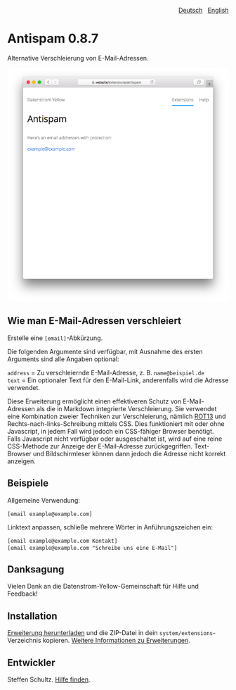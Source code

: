 <p align="right"><a href="README-de.md">Deutsch</a> &nbsp; <a href="README.md">English</a></p>

# Antispam 0.8.7

Alternative Verschleierung von E-Mail-Adressen. 

<p align="center"><img src="antispam-screenshot.png?raw=true" alt="Bildschirmfoto"></p>

## Wie man E-Mail-Adressen verschleiert

Erstelle eine `[email]`-Abkürzung.

Die folgenden Argumente sind verfügbar, mit Ausnahme des ersten Arguments sind alle Angaben optional:

`address` = Zu verschleiernde E-Mail-Adresse, z. B. `name@beispiel.de`  
`text` = Ein optionaler Text für den E-Mail-Link, anderenfalls wird die Adresse verwendet. 

Diese Erweiterung ermöglicht einen effektiveren Schutz von E-Mail-Adressen als die in Markdown integrierte Verschleierung. Sie verwendet eine Kombination zweier Techniken zur Verschleierung, nämlich  [ROT13](http://de.wikipedia.org/wiki/ROT13) und Rechts-nach-links-Schreibung mittels CSS. Dies funktioniert mit oder ohne Javascript, in jedem Fall wird jedoch ein CSS-fähiger Browser benötigt. Falls Javascript nicht verfügbar oder ausgeschaltet ist, wird auf eine reine CSS-Methode zur Anzeige der E-Mail-Adresse zurückgegriffen. Text-Browser und Bildschirmleser können dann jedoch die Adresse nicht korrekt anzeigen. 

## Beispiele

Allgemeine Verwendung:

    [email example@example.com]

Linktext anpassen, schließe mehrere Wörter in Anführungszeichen ein: 

    [email example@example.com Kontakt]
    [email example@example.com "Schreibe uns eine E-Mail"]

## Danksagung

Vielen Dank an die Datenstrom-Yellow-Gemeinschaft für Hilfe und Feedback!

## Installation

[Erweiterung herunterladen](https://github.com/datenstrom/yellow-extensions/raw/main/downloads/antispam.zip) und die ZIP-Datei in dein `system/extensions`-Verzeichnis kopieren. [Weitere Informationen zu Erweiterungen](https://github.com/annaesvensson/yellow-update/tree/main/README-de.md).

## Entwickler

Steffen Schultz. [Hilfe finden](https://datenstrom.se/de/yellow/help/).
